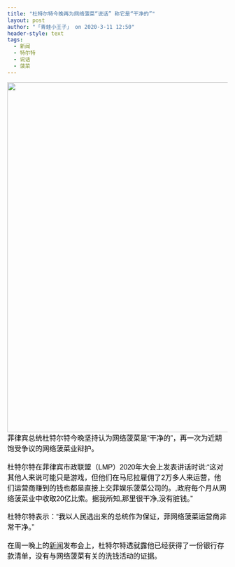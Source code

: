 ```yaml
---
title: "杜特尔特今晚再为网络菠菜“说话” 称它是“干净的”"
layout: post
author: "「青蛙小王子」 on 2020-3-11 12:50"
header-style: text
tags:
  - 新闻
  - 特尔特
  - 说话
  - 菠菜
---
```


<head></head>
<body>
 <div align="left"> 
  <font color="#000"><font face="微软雅黑, Tahoma, Helvetica, Arial, 宋体, sans-serif"><font style="font-size:16px"> 
     <ignore_js_op> 
      <img aid="1340693" src="https://bbs.boniu123.cc/data/attachment/forum/202003/11/092420rxbbgwd0r0000y92.png" zoomfile="data/attachment/forum/202003/11/092420rxbbgwd0r0000y92.png" file="data/attachment/forum/202003/11/092420rxbbgwd0r0000y92.png" width="798" inpost="1"> 
      <div class="tip tip_4 aimg_tip" id="aimg_1340693_menu" style="position: absolute; display: none" disautofocus="true"> 
       <div class="xs0"> 
        <p><strong>00.png</strong> <em class="xg1">(429.46 KB, 下载次数: 0)</em></p> 
        <p> <a href="forum.php?mod=attachment&amp;aid=MTM0MDY5M3w4ZWU4ZDVlNHwxNTgzOTAzNDM1fDB8NTc3Nzcw&amp;nothumb=yes" target="_blank">下载附件</a> &nbsp;<a href="javascript:;" onclick="showWindow(this.id, this.getAttribute('url'), 'get', 0);" id="savephoto_1340693" url="home.php?mod=spacecp&amp;ac=album&amp;op=saveforumphoto&amp;aid=1340693&amp;handlekey=savephoto_1340693">保存到相册</a> </p> 
        <p class="xg1 y"><span title="2020-3-11 09:24">3&nbsp;小时前</span> 上传</p> 
       </div> 
       <div class="tip_horn"></div> 
      </div> 
     </ignore_js_op> </font></font></font> 
 </div> 
 <div align="left"> 
  <font color="#000"><font face="微软雅黑, Tahoma, Helvetica, Arial, 宋体, sans-serif"><font style="font-size:16px">菲律宾总统杜特尔特今晚坚持认为网络菠菜是“干净的”，再一次为近期饱受争议的网络菠菜业辩护。</font></font></font> 
 </div> 
 <div align="left"> 
  <font color="#000"><font face="微软雅黑, Tahoma, Helvetica, Arial, 宋体, sans-serif"><font style="font-size:16px"><br> 杜特尔特在菲律宾市政联盟（LMP）2020年大会上发表讲话时说:“这对其他人来说可能只是游戏，但他们在马尼拉雇佣了2万多人来运营，他们运营商赚到的钱也都是直接上交菲娱乐菠菜公司的。,政府每个月从网络菠菜业中收取20亿比索。据我所知,那里很干净,没有脏钱。”</font></font></font> 
 </div>
 <br> 
 <div align="left"> 
  <font color="#000"><font face="微软雅黑, Tahoma, Helvetica, Arial, 宋体, sans-serif"><font style="font-size:16px">杜特尔特表示：“我以人民选出来的总统作为保证，菲网络菠菜运营商非常干净。”</font></font></font> 
 </div> 
 <div align="left"> 
  <font color="#000"><font face="微软雅黑, Tahoma, Helvetica, Arial, 宋体, sans-serif"><font style="font-size:16px"><br> 在周一晚上的<a href="https://bbs.boniu123.cc/forum-279-1.html" target="_blank" class="relatedlink">新闻</a>发布会上，杜特尔特透就露他已经获得了一份银行存款清单，没有与网络菠菜有关的洗钱活动的证据。</font></font></font> 
 </div>
 <br>
</body>


